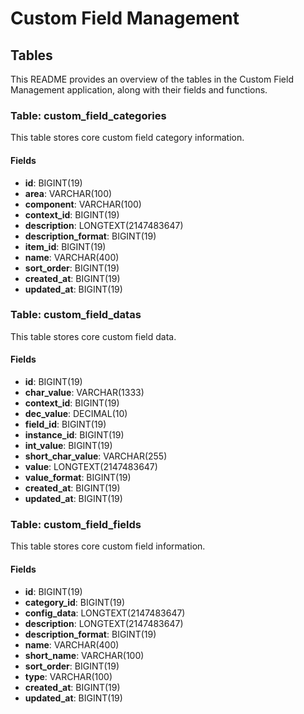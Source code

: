 # Custom Field Management

## Tables

This README provides an overview of the tables in the Custom Field Management application, along with their fields and functions.

### Table: custom_field_categories

This table stores core custom field category information.

#### Fields

- **id**: BIGINT(19)
- **area**: VARCHAR(100)
- **component**: VARCHAR(100)
- **context_id**: BIGINT(19)
- **description**: LONGTEXT(2147483647)
- **description_format**: BIGINT(19)
- **item_id**: BIGINT(19)
- **name**: VARCHAR(400)
- **sort_order**: BIGINT(19)
- **created_at**: BIGINT(19)
- **updated_at**: BIGINT(19)

### Table: custom_field_datas

This table stores core custom field data.

#### Fields

- **id**: BIGINT(19)
- **char_value**: VARCHAR(1333)
- **context_id**: BIGINT(19)
- **dec_value**: DECIMAL(10)
- **field_id**: BIGINT(19)
- **instance_id**: BIGINT(19)
- **int_value**: BIGINT(19)
- **short_char_value**: VARCHAR(255)
- **value**: LONGTEXT(2147483647)
- **value_format**: BIGINT(19)
- **created_at**: BIGINT(19)
- **updated_at**: BIGINT(19)

### Table: custom_field_fields

This table stores core custom field information.

#### Fields

- **id**: BIGINT(19)
- **category_id**: BIGINT(19)
- **config_data**: LONGTEXT(2147483647)
- **description**: LONGTEXT(2147483647)
- **description_format**: BIGINT(19)
- **name**: VARCHAR(400)
- **short_name**: VARCHAR(100)
- **sort_order**: BIGINT(19)
- **type**: VARCHAR(100)
- **created_at**: BIGINT(19)
- **updated_at**: BIGINT(19)
